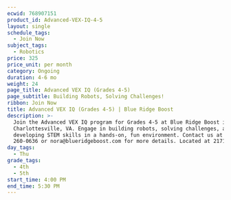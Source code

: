 ```yaml
---
ecwid: 768907151
product_id: Advanced-VEX-IQ-4-5
layout: single
schedule_tags:
  - Join Now
subject_tags:
  - Robotics
price: 325
price_unit: per month
category: Ongoing
duration: 4-6 mo
weight: 24
page_title: Advanced VEX IQ (Grades 4-5)
page_subtitle: Building Robots, Solving Challenges!
ribbon: Join Now
title: Advanced VEX IQ (Grades 4-5) | Blue Ridge Boost
description: >-
  Join the Advanced VEX IQ program for Grades 4-5 at Blue Ridge Boost in
  Charlottesville, VA. Engage in building robots, solving challenges, and
  developing STEM skills in a hands-on, fun environment. Contact us at (434)
  260-0636 or nora@blueridgeboost.com for more details. Located at 2171 Ivy Rd.
day_tags:
  - Thu
grade_tags:
  - 4th
  - 5th
start_time: 4:00 PM
end_time: 5:30 PM
---
```


